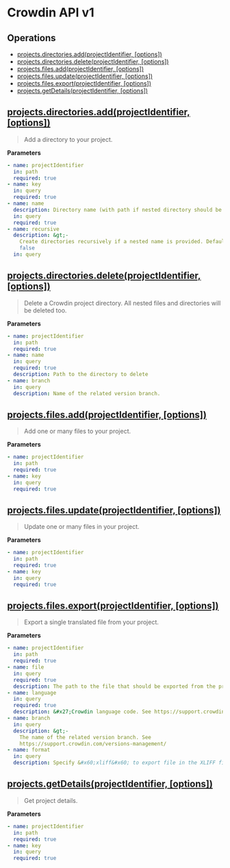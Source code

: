 
# Crowdin API v1

## Operations

- [projects.directories.add(projectIdentifier, [options])](#projects-directories-add)
- [projects.directories.delete(projectIdentifier, [options])](#projects-directories-delete)
- [projects.files.add(projectIdentifier, [options])](#projects-files-add)
- [projects.files.update(projectIdentifier, [options])](#projects-files-update)
- [projects.files.export(projectIdentifier, [options])](#projects-files-export)
- [projects.getDetails(projectIdentifier, [options])](#projects-get-details)

<a id="projects-directories-add" href="#projects-directories-add">
  <h2>projects.directories.add(projectIdentifier, [options])</h2>
</a>

> Add a directory to your project.

**Parameters**

```yml
- name: projectIdentifier
  in: path
  required: true
- name: key
  in: query
  required: true
- name: name
  description: Directory name (with path if nested directory should be created).
  in: query
  required: true
- name: recursive
  description: &gt;-
    Create directories recursively if a nested name is provided. Default is
    false
  in: query

```

<a id="projects-directories-delete" href="#projects-directories-delete">
  <h2>projects.directories.delete(projectIdentifier, [options])</h2>
</a>

> Delete a Crowdin project directory. All nested files and directories will be deleted too.

**Parameters**

```yml
- name: projectIdentifier
  in: path
  required: true
- name: name
  in: query
  required: true
  description: Path to the directory to delete
- name: branch
  in: query
  description: Name of the related version branch.

```

<a id="projects-files-add" href="#projects-files-add">
  <h2>projects.files.add(projectIdentifier, [options])</h2>
</a>

> Add one or many files to your project.

**Parameters**

```yml
- name: projectIdentifier
  in: path
  required: true
- name: key
  in: query
  required: true

```

<a id="projects-files-update" href="#projects-files-update">
  <h2>projects.files.update(projectIdentifier, [options])</h2>
</a>

> Update one or many files in your project.

**Parameters**

```yml
- name: projectIdentifier
  in: path
  required: true
- name: key
  in: query
  required: true

```

<a id="projects-files-export" href="#projects-files-export">
  <h2>projects.files.export(projectIdentifier, [options])</h2>
</a>

> Export a single translated file from your project.

**Parameters**

```yml
- name: projectIdentifier
  in: path
  required: true
- name: file
  in: query
  required: true
  description: The path to the file that should be exported from the project.
- name: language
  in: query
  required: true
  description: &#x27;Crowdin language code. See https://support.crowdin.com/api/language-codes/&#x27;
- name: branch
  in: query
  description: &gt;-
    The name of the related version branch. See
    https://support.crowdin.com/versions-management/
- name: format
  in: query
  description: Specify &#x60;xliff&#x60; to export file in the XLIFF file format.

```

<a id="projects-get-details" href="#projects-get-details">
  <h2>projects.getDetails(projectIdentifier, [options])</h2>
</a>

> Get project details.

**Parameters**

```yml
- name: projectIdentifier
  in: path
  required: true
- name: key
  in: query
  required: true

```

